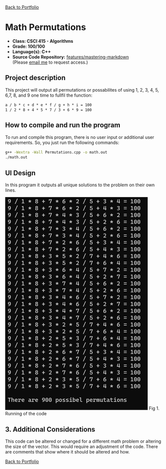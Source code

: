 [Back to Portfolio](../index.md)

Math Permutations
===============

-   **Class: CSCI 415 - Algorithms** 
-   **Grade: 100/100** 
-   **Language(s): C++** 
-   **Source Code Repository:** [features/mastering-markdown](https://guides.github.com/features/mastering-markdown/)  
    (Please [email me](mailto:JRAndraszek@csustudent.net?subject=GitHub%20Access) to request access.)

## Project description

This project will output all permutations or possabilites of using 1, 2, 3, 4, 5, 6,7, 8, and 9 one time to fullfil the function:

```
a / b * c + d * e * f / g + h * i = 100
1 / 2 * 8 + 4 * 5 * 7 / 3 + 6 * 9 = 100
```

## How to compile and run the program

To run and compile this program, there is no user input or additional user requirements. So, you just run the following commands:

```bash
g++ -Wextra -Wall Permutations.cpp -o math.out
./math.out
```

## UI Design

In this program it outputs all unique solutions to the problem on their own lines.

![screenshot](../images/Math-Permutations_running.png)
Fig 1. Running of the code

## 3. Additional Considerations

This code can be altered or changed for a different math problem or altering the size of the vector. This would require an adjustment of the code. There are comments that show where it should be altered and how.

[Back to Portfolio](../index.md)
